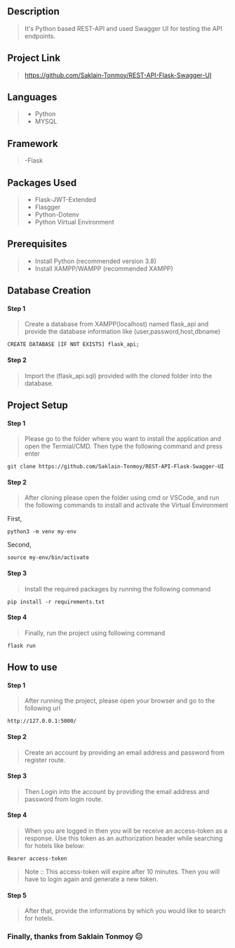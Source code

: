 ## Description
> It's Python based REST-API and used Swagger UI for testing the API endpoints.

## Project Link
> https://github.com/Saklain-Tonmoy/REST-API-Flask-Swagger-UI

## Languages
> - Python
> - MYSQL

## Framework
> -Flask

## Packages Used

> - Flask-JWT-Extended
> - Flasgger
> - Python-Dotenv
> - Python Virtual Environment

## Prerequisites

> - Install Python (recommended version 3.8)
> - Install XAMPP/WAMPP (recommended XAMPP)

## Database Creation
#### Step 1
> Create a database from XAMPP(localhost) named flask_api and provide the database information like (user,password,host,dbname)

```
CREATE DATABASE [IF NOT EXISTS] flask_api;
```
#### Step 2
> Import the (flask_api.sql) provided with the cloned folder into the database.


## Project Setup
#### Step 1

> Please go to the folder where you want to install the application and open the Termial/CMD. Then type the following command and press enter

```
git clone https://github.com/Saklain-Tonmoy/REST-API-Flask-Swagger-UI
```

#### Step 2
> After cloning please open the folder using cmd or VSCode, and run the following commands to install and activate the Virtual Environment

First,
```
python3 -m venv my-env
```
Second,
```
source my-env/bin/activate
```

#### Step 3
> Install the required packages by running the following command
```
pip install -r requirements.txt
```

#### Step 4
> Finally, run the project using following command

```
flask run
```

## How to use
#### Step 1
> After running the project, please open your browser and go to the following url
```
http://127.0.0.1:5000/
```

#### Step 2
> Create an account by providing an email address and password from register route.

#### Step 3
> Then Login into the account by providing the email address and password from login route.

#### Step 4
> When you are logged in then you will be receive an access-token as a response. Use this token as an authorization header while searching for hotels like below:

```
Bearer access-token
```
> Note :: This access-token will expire after 10 minutes. Then you will have to login again and generate a new token.

#### Step 5
> After that, provide the informations by which you would like to search for hotels.



### Finally, thanks from Saklain Tonmoy :neutral_face:
